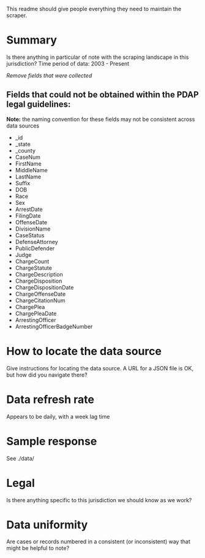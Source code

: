This readme should give people everything they need to maintain the scraper.

# Summary
Is there anything in particular of note with the scraping landscape in this jurisdiction?
Time period of data: 2003 - Present

_Remove fields that were collected_
## Fields that could not be obtained within the PDAP legal guidelines:
**Note:** the naming convention for these fields may not be consistent across data sources
* _id
* _state
* _county
* CaseNum
* FirstName
* MiddleName
* LastName
* Suffix
* DOB
* Race
* Sex
* ArrestDate
* FilingDate
* OffenseDate
* DivisionName
* CaseStatus
* DefenseAttorney
* PublicDefender
* Judge
* ChargeCount
* ChargeStatute
* ChargeDescription
* ChargeDisposition
* ChargeDispositionDate
* ChargeOffenseDate
* ChargeCitationNum
* ChargePlea
* ChargePleaDate
* ArrestingOfficer
* ArrestingOfficerBadgeNumber

# How to locate the data source
Give instructions for locating the data source. A URL for a JSON file is OK, but how did you navigate there?

# Data refresh rate
Appears to be daily, with a week lag time

# Sample response
See ./data/

# Legal
Is there anything specific to this jurisdiction we should know as we work?

# Data uniformity
Are cases or records numbered in a consistent (or inconsistent) way that might be helpful to note?
